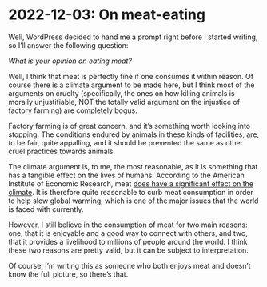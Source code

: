 2022-12-03: On meat-eating
========================
Well, WordPress decided to hand me a prompt right before I started writing, so I’ll answer the following question:

*What is your opinion on eating meat?*

Well, I think that meat is perfectly fine if one consumes it within reason. Of course there is a climate argument to be made here, but I think most of the arguments on cruelty (specifically, the ones on how killing animals is morally unjustifiable, NOT the totally valid argument on the injustice of factory farming) are completely bogus.

Factory farming is of great concern, and it’s something worth looking into stopping. The conditions endured by animals in these kinds of facilities, are, to be fair, quite appalling, and it should be prevented the same as other cruel practices towards animals.

The climate argument is, to me, the most reasonable, as it is something that has a tangible effect on the lives of humans. According to the American Institute of Economic Research, meat [does have a significant effect on the climate](https://www.aier.org/article/the-climate-impact-of-meat/). It is therefore quite reasonable to curb meat consumption in order to help slow global warming, which is one of the major issues that the world is faced with currently.

However, I still believe in the consumption of meat for two main reasons: one, that it is enjoyable and a good way to connect with others, and two, that it provides a livelihood to millions of people around the world. I think these two reasons are pretty valid, but it can be subject to interpretation.

Of course, I’m writing this as someone who both enjoys meat and doesn’t know the full picture, so there’s that.

